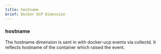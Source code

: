 ```yaml
---
title: hostname
brief: Docker UCP Dimension
---
```

### hostname

The hostname dimension is sent in with docker-ucp events via collectd.  It reflects hostname of the container which raised the event.